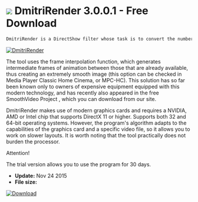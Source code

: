# ![](https://cdn.softexe.net/static/icon/win.gif) DmitriRender 3.0.0.1 - Free Download

```sh
DmitriRender is a DirectShow filter whose task is to convert the number of frames in real time, which allows much more comfortable playback of movies and other video content on the computer.
```
[![DmitriRender](https:https://tse3.mm.bing.net/th?id=OIP.UprzQyOubugO9kWqSIOexQHaFl&pid=Api)](https://softexe.net/win/multimedia/other/dmitrirender:pbphe.html)

The tool uses the frame interpolation function, which generates intermediate frames of animation between those that are already available, thus creating an extremely smooth image (this option can be checked in Media Player Classic Home Cinema, or MPC-HC). This solution has so far been known only to owners of expensive equipment equipped with this modern technology, and has recently also appeared in the free SmoothVideo Project , which you can download from our site.
 
 DmitriRender makes use of modern graphics cards and requires a NVIDIA, AMD or Intel chip that supports DirectX 11 or higher. Supports both 32 and 64-bit operating systems. However, the program's algorithm adapts to the capabilities of the graphics card and a specific video file, so it allows you to work on slower layouts. It is worth noting that the tool practically does not burden the processor.
 
 Attention!
 
 The trial version allows you to use the program for 30 days.


- **Update:** Nov 24 2015
- **File size:** 

[![Download](https://cdn.softexe.net/static/img/download.png)](https://softexe.net/win/multimedia/other/dmitrirender:pbphe.html)

